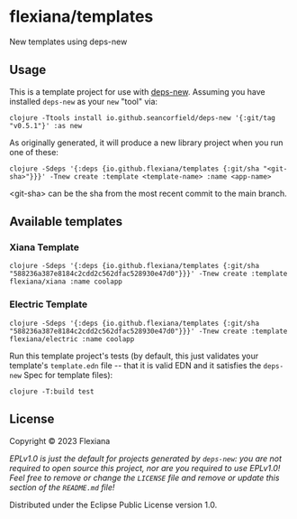 # flexiana/templates

New templates using deps-new

## Usage

This is a template project for use with [deps-new](https://github.com/seancorfield/deps-new).
Assuming you have installed `deps-new` as your `new` "tool" via:

	clojure -Ttools install io.github.seancorfield/deps-new '{:git/tag "v0.5.1"}' :as new

As originally generated, it will produce a new library project when you run one of these:

	clojure -Sdeps '{:deps {io.github.flexiana/templates {:git/sha "<git-sha>"}}}' -Tnew create :template <template-name> :name <app-name>

\<git-sha> can be the sha from the most recent commit to the main branch.

## Available templates

### Xiana Template

    clojure -Sdeps '{:deps {io.github.flexiana/templates {:git/sha "588236a387e8184c2cdd2c562dfac528930e47d0"}}}' -Tnew create :template flexiana/xiana :name coolapp

### Electric Template

    clojure -Sdeps '{:deps {io.github.flexiana/templates {:git/sha "588236a387e8184c2cdd2c562dfac528930e47d0"}}}' -Tnew create :template flexiana/electric :name coolapp

Run this template project's tests (by default, this just validates your template's `template.edn`
file -- that it is valid EDN and it satisfies the `deps-new` Spec for template files):

    clojure -T:build test

## License

Copyright © 2023 Flexiana

_EPLv1.0 is just the default for projects generated by `deps-new`: you are not_
_required to open source this project, nor are you required to use EPLv1.0!_
_Feel free to remove or change the `LICENSE` file and remove or update this_
_section of the `README.md` file!_

Distributed under the Eclipse Public License version 1.0.
